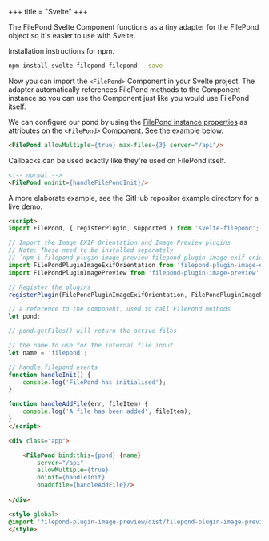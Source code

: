 +++
title = "Svelte"
+++

The FilePond Svelte Component functions as a tiny adapter for the FilePond object so it's easier to use with Svelte.

Installation instructions for npm.

```bash
npm install svelte-filepond filepond --save
```

Now you can import the `<FilePond>` Component in your Svelte project. The adapter automatically references FilePond methods to the Component instance so you can use the Component just like you would use FilePond itself.

We can configure our pond by using the [FilePond instance properties](../../api/filepond-instance/#properties) as attributes on the `<FilePond>` Component. See the example below.

```html
<FilePond allowMultiple={true} max-files={3} server="/api"/>
```

Callbacks can be used exactly like they're used on FilePond itself.

```html
<!-- normal -->
<FilePond oninit={handleFilePondInit}/>
```

A more elaborate example, see the GitHub repositor example directory for a live demo.

```html
<script>
import FilePond, { registerPlugin, supported } from 'svelte-filepond';

// Import the Image EXIF Orientation and Image Preview plugins
// Note: These need to be installed separately
// `npm i filepond-plugin-image-preview filepond-plugin-image-exif-orientation --save`
import FilePondPluginImageExifOrientation from 'filepond-plugin-image-exif-orientation'
import FilePondPluginImagePreview from 'filepond-plugin-image-preview'

// Register the plugins
registerPlugin(FilePondPluginImageExifOrientation, FilePondPluginImagePreview);

// a reference to the component, used to call FilePond methods
let pond;

// pond.getFiles() will return the active files

// the name to use for the internal file input
let name = 'filepond';

// handle filepond events
function handleInit() {
	console.log('FilePond has initialised');
}

function handleAddFile(err, fileItem) {
	console.log('A file has been added', fileItem);
}
</script>

<div class="app">

	<FilePond bind:this={pond} {name}
		server="/api"
		allowMultiple={true}
		oninit={handleInit}
		onaddfile={handleAddFile}/>
	
</div>

<style global>
@import 'filepond-plugin-image-preview/dist/filepond-plugin-image-preview.css';
</style>
```